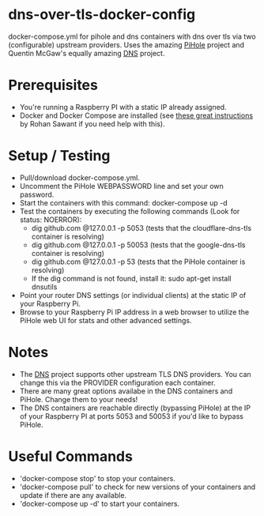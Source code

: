 # dns-over-tls-docker-config
docker-compose.yml for pihole and dns containers with dns over tls via two (configurable) upstream providers.  Uses the amazing [PiHole](https://pi-hole.net/) project and Quentin McGaw's equally amazing [DNS](https://hub.docker.com/r/qmcgaw/dns) project.

# Prerequisites 
- You're running a Raspberry PI with a static IP already assigned.
- Docker and Docker Compose are installed (see <a href="https://dev.to/rohansawant/installing-docker-and-docker-compose-on-the-raspberry-pi-in-5-simple-steps-3mgl" >these great instructions</a> by Rohan Sawant if you need help with this).

# Setup / Testing
- Pull/download docker-compose.yml.
- Uncomment the PiHole WEBPASSWORD line and set your own password.
- Start the containers with this command: docker-compose up -d
- Test the containers by executing the following commands (Look for status: NOERROR):
  - dig github.com @127.0.0.1 -p 5053 (tests that the cloudflare-dns-tls container is resolving)
  - dig github.com @127.0.0.1 -p 50053 (tests that the google-dns-tls container is resolving)
  - dig github.com @127.0.0.1 -p 53 (tests that the PiHole container is resolving)
   - If the dig command is not found, install it: sudo apt-get install dnsutils
- Point your router DNS settings (or individual clients) at the static IP of your Raspberry Pi.
- Browse to your Raspberry Pi IP address in a web browser to utilize the PiHole web UI for stats and other advanced settings.

# Notes
- The [DNS](https://hub.docker.com/r/qmcgaw/dns) project supports other upstream TLS DNS providers.  You can change this via the PROVIDER configuration each container.
- There are many great options availabe in the DNS containers and PiHole.  Change them to your needs!
- The DNS containers are reachable directly (bypassing PiHole) at the IP of your Raspberry PI at ports 5053 and 50053 if you'd like to bypass PiHole.

# Useful Commands
- 'docker-compose stop' to stop your containers.
- 'docker-compose pull' to check for new versions of your containers and update if there are any available.
- 'docker-compose up -d' to start your containers.
